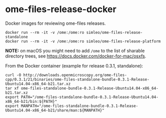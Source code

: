 # ome-files-release-docker

Docker images for reviewing ome-files releases.

```
docker run --rm -it -v /ome:/ome:ro simleo/ome-files-release-standalone
docker run --rm -it -v /ome:/ome:ro simleo/ome-files-release-platform
```

**NOTE:** on macOS you might need to add `/ome` to the list of sharable directory trees, see https://docs.docker.com/docker-for-mac/osxfs.

From the Docker container (example for release 0.3.1, standalone):

```
curl -O http://downloads.openmicroscopy.org/ome-files-cpp/0.3.1/21/binaries/ome-files-standalone-bundle-0.3.1-Release-Ubuntu14.04-x86_64-b21.tar.xz
tar xf ome-files-standalone-bundle-0.3.1-Release-Ubuntu14.04-x86_64-b21.tar.xz
export PATH="/ome-files-standalone-bundle-0.3.1-Release-Ubuntu14.04-x86_64-b21/bin:${PATH}"
export MANPATH="/ome-files-standalone-bundle-0.3.1-Release-Ubuntu14.04-x86_64-b21/share/man:${MANPATH}"
```
